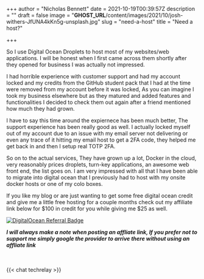 +++
author = "Nicholas Bennett"
date = 2021-10-19T00:39:57Z
description = ""
draft = false
image = "__GHOST_URL__/content/images/2021/10/josh-withers-JfUNA4kKn5g-unsplash.jpg"
slug = "need-a-host"
title = "Need a host?"

+++


So I use Digital Ocean Droplets to host most of my websites/web applications. I will be honest when I first came across them shortly after they opened for business I was actually not impressed.

I had horrible experience with customer support and had my account locked and my credits from the GitHub student pack that I had at the time were removed from my account before it was locked, As you can imagine I took my business elsewhere but as they matured and added features and functionalities I decided to check them out again after a friend mentioned how much they had grown.

I have to say this time around the expiernece has been much better, The support experience has been really good as well. I actually locked myself out of my account due to an issue with my email server not delivering or even any trace of it hitting my email host to get a 2FA code, they helped me get back in and then I setup real TOTP 2FA.

So on to the actual services, They have grown up a lot, Docker in the cloud, very reasonably prices droplets, turn-key applications, an awesome web front end, the list goes on. I am very impressed with all that I have been able to migrate into digital ocean that I previously had to host with my onsite docker hosts or one of my colo boxes.



If you like my blog or are just wanting to get some free digital ocean credit and give me a little free hosting for a couple months check out my affiliate link below for $100 in credit for you while giving me $25 as well.

<a href="https://www.digitalocean.com/?refcode=095e0bd58835&utm_campaign=Referral_Invite&utm_medium=Referral_Program&utm_source=badge"><img src="https://web-platforms.sfo2.cdn.digitaloceanspaces.com/WWW/Badge%201.svg" alt="DigitalOcean Referral Badge" /></a>



*******I will always make a note when posting an affliate link, If you prefer not to support me simply google the provider to arrive there without using an affliate link*******

<br>
<br>
{{< chat techrelay >}}